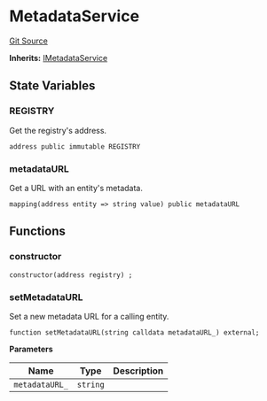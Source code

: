 # MetadataService
[Git Source](https://github.com/symbioticfi/core/blob/0515f07ba8e6512d27a7c84c3818ae0c899b4806/src/contracts/service/MetadataService.sol)

**Inherits:**
[IMetadataService](/Users/andreikorokhov/symbiotic/core/docs/autogen/src/src/interfaces/service/IMetadataService.sol/interface.IMetadataService.md)


## State Variables
### REGISTRY
Get the registry's address.


```solidity
address public immutable REGISTRY
```


### metadataURL
Get a URL with an entity's metadata.


```solidity
mapping(address entity => string value) public metadataURL
```


## Functions
### constructor


```solidity
constructor(address registry) ;
```

### setMetadataURL

Set a new metadata URL for a calling entity.


```solidity
function setMetadataURL(string calldata metadataURL_) external;
```
**Parameters**

|Name|Type|Description|
|----|----|-----------|
|`metadataURL_`|`string`||


